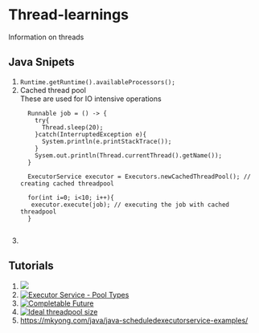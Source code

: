 # Thread-learnings
Information on threads


## Java Snipets
1. ``` Runtime.getRuntime().availableProcessors(); ```
2. Cached thread pool  
   These are used for IO intensive operations
   ```
     Runnable job = () -> {
       try{
         Thread.sleep(20);
       }catch(InterruptedException e){
         System.println(e.printStackTrace());
       }
       Sysem.out.println(Thread.currentThread().getName());
     }
     
     ExecutorService executor = Executors.newCachedThreadPool(); // creating cached threadpool
     
     for(int i=0; i<10; i++){
      executor.execute(job); // executing the job with cached threadpool
     }
     
   ```
3. 

## Tutorials
 1. [![](https://res.cloudinary.com/marcomontalbano/image/upload/v1630489099/video_to_markdown/images/youtube--6Oo-9Can3H8-c05b58ac6eb4c4700831b2b3070cd403.jpg)](https://www.youtube.com/watch?v=6Oo-9Can3H8 "")
 2. [![Executor Service - Pool Types](https://res.cloudinary.com/marcomontalbano/image/upload/v1630495264/video_to_markdown/images/youtube--sIkG0X4fqs4-c05b58ac6eb4c4700831b2b3070cd403.jpg)](https://www.youtube.com/watch?v=sIkG0X4fqs4 "Executor Service - Pool Types")
 3. [![Completable Future](https://res.cloudinary.com/marcomontalbano/image/upload/v1634889451/video_to_markdown/images/youtube--ImtZgX1nmr8-c05b58ac6eb4c4700831b2b3070cd403.jpg)](https://www.youtube.com/watch?v=ImtZgX1nmr8 "Completable Future")
 4. [![Ideal threadpool size](https://res.cloudinary.com/marcomontalbano/image/upload/v1635137868/video_to_markdown/images/youtube--ErNre5varF8-c05b58ac6eb4c4700831b2b3070cd403.jpg)](https://www.youtube.com/watch?v=ErNre5varF8 "Ideal threadpool size")
 5. https://mkyong.com/java/java-scheduledexecutorservice-examples/

